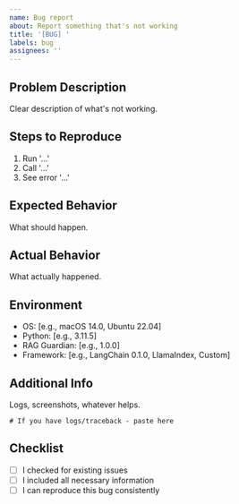 ```yaml
---
name: Bug report
about: Report something that's not working
title: '[BUG] '
labels: bug
assignees: ''
---
```


## Problem Description

Clear description of what's not working.

## Steps to Reproduce

1. Run '...'
2. Call '...'
3. See error '...'

## Expected Behavior

What should happen.

## Actual Behavior

What actually happened.

## Environment

- OS: [e.g., macOS 14.0, Ubuntu 22.04]
- Python: [e.g., 3.11.5]
- RAG Guardian: [e.g., 1.0.0]
- Framework: [e.g., LangChain 0.1.0, LlamaIndex, Custom]

## Additional Info

Logs, screenshots, whatever helps.

```
# If you have logs/traceback - paste here
```

## Checklist

- [ ] I checked for existing issues
- [ ] I included all necessary information
- [ ] I can reproduce this bug consistently
